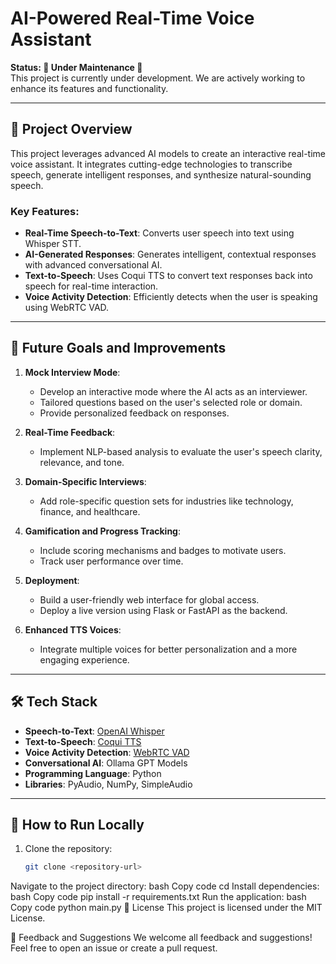 # AI-Powered Real-Time Voice Assistant

**Status: 🚧 Under Maintenance 🚧**  
This project is currently under development. We are actively working to enhance its features and functionality.

---

## 🎯 Project Overview

This project leverages advanced AI models to create an interactive real-time voice assistant. It integrates cutting-edge technologies to transcribe speech, generate intelligent responses, and synthesize natural-sounding speech.

### Key Features:
- **Real-Time Speech-to-Text**: Converts user speech into text using Whisper STT.
- **AI-Generated Responses**: Generates intelligent, contextual responses with advanced conversational AI.
- **Text-to-Speech**: Uses Coqui TTS to convert text responses back into speech for real-time interaction.
- **Voice Activity Detection**: Efficiently detects when the user is speaking using WebRTC VAD.

---

## 🚀 Future Goals and Improvements

1. **Mock Interview Mode**:
   - Develop an interactive mode where the AI acts as an interviewer.
   - Tailored questions based on the user's selected role or domain.
   - Provide personalized feedback on responses.

2. **Real-Time Feedback**:
   - Implement NLP-based analysis to evaluate the user's speech clarity, relevance, and tone.

3. **Domain-Specific Interviews**:
   - Add role-specific question sets for industries like technology, finance, and healthcare.

4. **Gamification and Progress Tracking**:
   - Include scoring mechanisms and badges to motivate users.
   - Track user performance over time.

5. **Deployment**:
   - Build a user-friendly web interface for global access.
   - Deploy a live version using Flask or FastAPI as the backend.

6. **Enhanced TTS Voices**:
   - Integrate multiple voices for better personalization and a more engaging experience.

---

## 🛠️ Tech Stack

- **Speech-to-Text**: [OpenAI Whisper](https://github.com/openai/whisper)
- **Text-to-Speech**: [Coqui TTS](https://github.com/coqui-ai/TTS)
- **Voice Activity Detection**: [WebRTC VAD](https://webrtc.org/)
- **Conversational AI**: Ollama GPT Models
- **Programming Language**: Python
- **Libraries**: PyAudio, NumPy, SimpleAudio

---

## 📝 How to Run Locally

1. Clone the repository:
   ```bash
   git clone <repository-url>
Navigate to the project directory:
bash
Copy code
cd <project-directory>
Install dependencies:
bash
Copy code
pip install -r requirements.txt
Run the application:
bash
Copy code
python main.py
📜 License
This project is licensed under the MIT License.

💬 Feedback and Suggestions
We welcome all feedback and suggestions! Feel free to open an issue or create a pull request.
